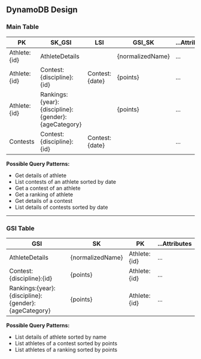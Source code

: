 ## DynamoDB Design

### Main Table

| PK           | SK_GSI                                              | LSI            | GSI_SK           | ...Attributes |
| ------------ | --------------------------------------------------- | -------------- | ---------------- | ------------- |
| Athlete:{id} | AthleteDetails                                      |                | {normalizedName} | ...           |
| Athlete:{id} | Contest:{discipline}:{id}                           | Contest:{date} | {points}         | ...           |
| Athlete:{id} | Rankings:{year}:{discipline}:{gender}:{ageCategory} |                | {points}         | ...           |
| Contests     | Contest:{discipline}:{id}                           | Contest:{date} |                  | ...           |

**Possible Query Patterns:**

- Get details of athlete
- List contests of an athlete sorted by date
- Get a contest of an athlete
- Get a ranking of athlete
- Get details of a contest
- List details of contests sorted by date

---

### GSI Table

| GSI                                                 | SK               | PK           | ...Attributes |
| --------------------------------------------------- | ---------------- | ------------ | ------------- |
| AthleteDetails                                      | {normalizedName} | Athlete:{id} | ...           |
| Contest:{discipline}:{id}                           | {points}         | Athlete:{id} | ...           |
| Rankings:{year}:{discipline}:{gender}:{ageCategory} | {points}         | Athlete:{id} | ...           |

**Possible Query Patterns:**

- List details of athlete sorted by name
- List athletes of a contest sorted by points
- List athletes of a ranking sorted by points
